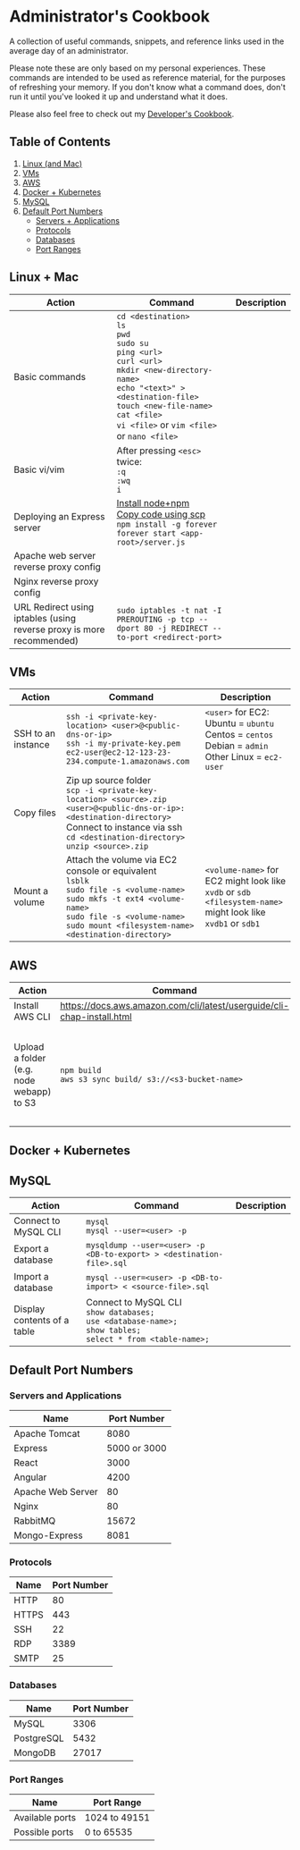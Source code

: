 # Administrator's Cookbook
A collection of useful commands, snippets, and reference links used in the average day of an administrator.

Please note these are only based on my personal experiences. 
These commands are intended to be used as reference material, for the purposes of refreshing your memory. If you don't know what a command does, don't run it until you've looked it up and understand what it does.

Please also feel free to check out my [Developer's Cookbook](https://github.com/liaocanada/Developers-Cookbook).

## Table of Contents
1. [Linux (and Mac)](#linux-mac)
2. [VMs](#vms)
3. [AWS](#aws)
4. [Docker + Kubernetes](#docker-kubernetes)
5. [MySQL](#mysql)
6. [Default Port Numbers](#ports)
    * [Servers + Applications](#servers-and-applications)
    * [Protocols](#protocols)
    * [Databases](#databases)
    * [Port Ranges](#port-ranges)

## <a name="linux-mac"></a> Linux + Mac
| Action                                                                   | Command                                                                                                                                                                                                                                                                 | Description |
|--------------------------------------------------------------------------|-------------------------------------------------------------------------------------------------------------------------------------------------------------------------------------------------------------------------------------------------------------------------|-------------|
| Basic commands                                                           | `cd <destination>`<br/> `ls`<br/> `pwd`<br/> `sudo su`<br/> `ping <url>`<br/> `curl <url>`<br/> `mkdir <new-directory-name>`<br/> `echo "<text>" > <destination-file>`<br/> `touch <new-file-name>`<br/> `cat <file>`<br/> `vi <file>` or `vim <file>` or `nano <file>` |             |
| Basic vi/vim                                                             | After pressing `<esc>` twice:<br/> `:q`<br/> `:wq`<br/> `i`                                                                                                                                                                                                             |             |
| Deploying an Express server                                              | [Install node+npm](https://github.com/liaocanada/Developers-Cookbook/blob/master/README.md#node---installation)<br/> [Copy code using scp](#)<br/> `npm install -g forever`<br/> `forever start <app-root>/server.js`<br/>                                              |             |
| Apache web server reverse  proxy config                                  |                                                                                                                                                                                                                                                                         |             |
| Nginx reverse proxy config                                               |                                                                                                                                                                                                                                                                         |             |
| URL Redirect using  iptables  (using reverse proxy  is more recommended) | `sudo iptables -t nat -I PREROUTING -p tcp --dport 80 -j REDIRECT --to-port <redirect-port>`                                                                                                                                                                            |             |

## VMs
| Action             | Command                                                                                                                                                                                                                                 | Description                                                                                                         |
|--------------------|-----------------------------------------------------------------------------------------------------------------------------------------------------------------------------------------------------------------------------------------|---------------------------------------------------------------------------------------------------------------------|
| SSH to an instance | `ssh -i <private-key-location> <user>@<public-dns-or-ip>`<br/> `ssh -i my-private-key.pem ec2-user@ec2-12-123-23-234.compute-1.amazonaws.com`                                                                                           | `<user>` for EC2:<br/> Ubuntu = `ubuntu`<br/> Centos = `centos`<br/> Debian = `admin`<br/> Other Linux = `ec2-user` |
| Copy files         | Zip up source folder<br/> `scp -i <private-key-location> <source>.zip <user>@<public-dns-or-ip>:<destination-directory>`<br/> Connect to instance via ssh<br/> `cd <destination-directory>`<br/> `unzip <source>.zip`                   |                                                                                                                     |
| Mount a volume     | Attach the volume via EC2 console or equivalent<br/>`lsblk`<br/> `sudo file -s <volume-name>`<br/> `sudo mkfs -t ext4 <volume-name>`<br/> `sudo file -s <volume-name>`<br/> `sudo mount <filesystem-name> <destination-directory>`<br/> | `<volume-name>` for EC2 might look like `xvdb` or `sdb`<br/> `<filesystem-name>` might look like `xvdb1` or `sdb1`  |

## AWS
| Action                                    | Command                                                                | Description                                                                                  |
|-------------------------------------------|------------------------------------------------------------------------|----------------------------------------------------------------------------------------------|
| Install AWS CLI                           | https://docs.aws.amazon.com/cli/latest/userguide/cli-chap-install.html |                                                                                              |
| Upload a folder  (e.g. node webapp) to S3 | `npm build`<br/> `aws s3 sync build/ s3://<s3-bucket-name>`            | The second command may be set  as an npm script, so that you can  call `npm deploy` instead. |

## <a name="docker-kubernetes"></a> Docker + Kubernetes


## MySQL
| Action                      | Command                                                                                                                        | Description |
|-----------------------------|--------------------------------------------------------------------------------------------------------------------------------|-------------|
| Connect to MySQL CLI        | `mysql`<br/> `mysql --user=<user> -p`                                                                                          |             |
| Export a database           | `mysqldump --user=<user> -p <DB-to-export> > <destination-file>.sql`                                                           |             |
| Import a database           | `mysql --user=<user> -p <DB-to-import> < <source-file>.sql`                                                                    |             |
| Display contents of a table | Connect to MySQL CLI<br/> `show databases;`<br/> `use <database-name>;`<br/> `show tables;`<br/> `select * from <table-name>;` |             |

## <a name="ports"></a>Default Port Numbers
### Servers and Applications
| Name              | Port Number   |
|-------------------|---------------|
| Apache Tomcat     | 8080          |
| Express           | 5000 or 3000  |
| React             | 3000          |
| Angular           | 4200          |
| Apache Web Server | 80            |
| Nginx             | 80            |
| RabbitMQ          | 15672         |
| Mongo-Express     | 8081          |

### Protocols
| Name              | Port Number   |
|-------------------|---------------|
| HTTP              | 80            |
| HTTPS             | 443           |
| SSH               | 22            |
| RDP               | 3389          |
| SMTP              | 25            |

### Databases
| Name              | Port Number   |
|-------------------|---------------|
| MySQL             | 3306          |
| PostgreSQL        | 5432          |
| MongoDB           | 27017         |

### Port Ranges
| Name              | Port Range    |
|-------------------|---------------|
| Available ports   | 1024 to 49151 |
| Possible ports    | 0 to 65535    |
